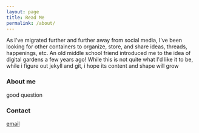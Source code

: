 ```yaml
---
layout: page
title: Read Me
permalink: /about/
---
```


As I've migrated further and further away from social media, I've been looking for other containers to organize, store, and share ideas, threads, happenings, etc. An old middle school friend introduced me to the idea of digital gardens a few years ago! While this is not quite what I'd like it to be, while i figure out jekyll and git, i hope its content and shape will grow  

### About me

good question

### Contact 

[email](mailto:email@domain.com)